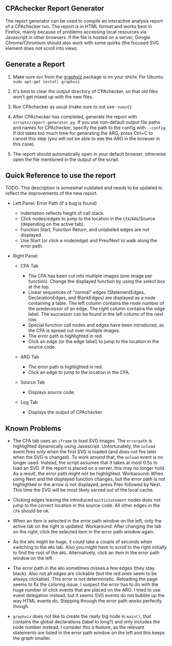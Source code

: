 CPAchecker Report Generator
---------------------------

The report generator can be used to compile an interactive analysis report of a CPAchecker run.
The report is in HTML format and works best in Firefox,
mainly because of problems accessing local resources via Javascript in other browsers.
If the file is hosted on a server, Google Chrome/Chromium should also work with some quirks
(the focused SVG element does not scroll into view).


Generate a Report
---------------------

1. Make sure `dot` from the [graphviz](http://www.graphviz.org) package is on your `$PATH`.
   For Ubuntu: `sudo apt-get install graphviz`

2. It's best to clear the output directory of CPAchecker,
   so that old files won't get mixed up with the new files.

3. Run CPAchecker as usual (make sure to not use `-noout`):

4. After CPAchecker has completed, generate the report with
   `scripts/report-generator.py`.
   If you use non-default output file paths and names for CPAchecker,
   specify the path to the config with `--config`.
   If dot takes too much time for generating the ARG,
   press Ctrl+C to cancel this step
   (you will not be able to see the ARG in the browser in this case).

5. The report should automatically open in your default browser,
   otherwise open the file mentioned in the output of the script.


Quick Reference to use the report
---------------------------------

TODO: This description is somewhat outdated and needs to be updated
to reflect the improvements of the new report.

  - Left Panel: Error Path (if a bug is found)

     - Indentation reflects height of call stack.
     - Click nodes/edges to jump to the location in the `CFA`/`ARG`/Source (depending on the active tab).
     - Function Start, Function Return, and unlabeled edges are not displayed.
     - Use Start (or click a node/edge) and Prev/Next to walk along the error path.

  - Right Panel:

    - CFA Tab

      - The CFA has been cut into multiple images (one image per function).
         Change the displayed function by using the select box at the top.
      - Linear sequences of "normal" edges (StatementEdges, DeclarationEdges, and BlankEdges)
         are displayed as a node containing a table. The left column contains the node number
         of the predecessor of an edge. The right column contains the edge label.
         The successor can be found in the left column of the next row.
      - Special function call nodes and edges have been introduced, as the CFA is spread out over multiple images.
      - The error path is highlighted in red.
      - Click an edge (or the edge label) to jump to the location in the source code.

    - ARG Tab

      - The error path is highlighted in red.
      - Click an edge to jump to the location in the CFA.

    - Source Tab

      - Displays source code.

    - Log Tab

      - Displays the output of CPAchecker.


Known Problems
--------------

  - The CFA tab uses an `iframe` to load SVG images. The `errorpath` is highlighted dynamically using Javascript.
     Unfortunately, the `onload` event fires only when the first SVG is loaded (and does not fire later when the SVG is changed).
     To work around that, the `onload` event is no longer used. Instead, the script assumes that it takes at most 0.5s to
     load an SVG. If the report is placed on a server, this may no longer hold. As a result, the error path might not be highlighted.
     Workaround: When using Next and the displayed function changes, but the error path is not highlighted or the arrow is not displayed,
     press Prev followed by Next. This time the SVG will be most likely served out of the local cache.

  - Clicking edges leaving the introduced `multistatement` nodes does not jump to the correct location in the source code.
     All other edges in the `CFA` should be ok.

  - When an item is selected in the error path window on the left, only the active tab on the right is updated.
     Workaround: After changing the tab on the right, click the selected item in the error path window again.

  - As the `ARG` might be huge, it could take a couple of seconds when switching to the `ARG` tab.
     Also you might have to scroll to the right initially to find the root of the `ARG`. Alternatively, click an item in
     the error path window on the left.

  - The error path in the `ARG` sometimes misses a few edges (they stay black). Also not all edges are clickable
     (but the red ones seem to be always clickable).
     This error is not deterministic. Reloading the page seems to fix the coloring issue. I suspect the error has to do with the huge
     number of click events that are placed on the ARG. I tried to use event delegation instead, but it seems SVG events
     do not bubble up the way HTML events do. Stepping through the error path works perfectly though.

  - `graphviz` does not like to create the really big node in `main()`, that contains the global declarations (label to long?)
     and only includes the node number instead. I consider this a feature, as the relevant statements are listed in the
     error path window on the left and this keeps the graph smaller.
